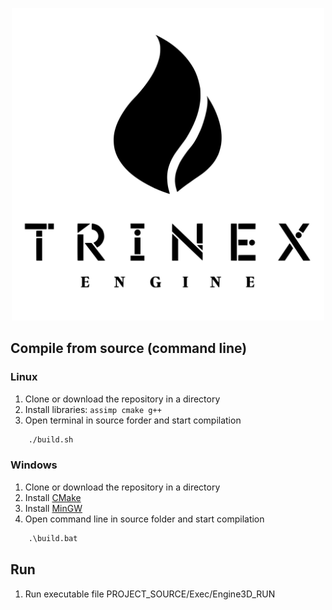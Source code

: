 <div align="center">
  <p>
      <img src="logo/trinex.svg" width="500" height="500" />
  </p>
</div>

## Compile from source (command line)

### Linux
1. Clone or download the repository in a directory
2. Install libraries: ```assimp cmake g++```
3. Open terminal in source forder and start compilation
```cmd
    ./build.sh
```
### Windows
1. Clone or download the repository in a directory
2. Install [CMake](https://cmake.org/download/)
3. Install [MinGW](https://sourceforge.net/projects/mingw/)
4. Open command line in source folder and start compilation
```cmd
    .\build.bat
```

## Run
1. Run executable file PROJECT_SOURCE/Exec/Engine3D_RUN

